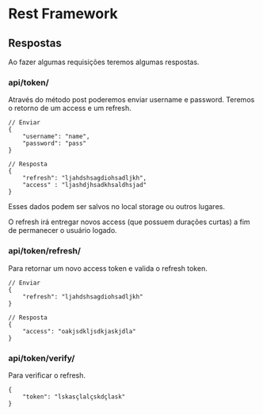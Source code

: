 # Rest Framework

## Respostas

Ao fazer algumas requisições teremos algumas respostas.

### api/token/
Através do método post poderemos enviar username e password. Teremos o retorno de um access e um refresh.
```
// Enviar
{
    "username": "name",
    "password": "pass"
}

// Resposta
{
    "refresh": "ljahdshsagdiohsadljkh",
    "access" : "ljashdjhsadkhsaldhsjad"
}
```

Esses dados podem ser salvos no local storage ou outros lugares.

O refresh irá entregar novos access (que possuem durações curtas) a fim de permanecer o usuário logado.

### api/token/refresh/

Para retornar um novo access token e valida o refresh token.
```
// Enviar
{
    "refresh": "ljahdshsagdiohsadljkh"
}

// Resposta
{
    "access": "oakjsdkljsdkjaskjdla"
}
```

### api/token/verify/

Para verificar o refresh.
```
{
    "token": "lskasçlalçskdçlask"
}
```